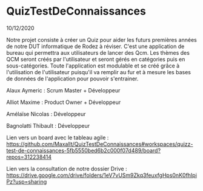 # QuizTestDeConnaissances


10/12/2020


Notre projet consiste à créer un Quiz pour aider les futurs premières années de notre DUT informatique de Rodez à réviser. C'est une application de bureau qui permettra aux utilisateurs de lancer des Qcm. Les thèmes des QCM seront créés par l'utilisateur et seront gérés en catégories puis en sous-catégories. Toute l'application est modulable et se créé grâce à l'utilisation de l'utilisateur puisqu'il va remplir au fur et à mesure les bases de données de l'application pour pouvoir s'entrainer.


Alaux Aymeric : Scrum Master + Développeur

Alliot Maxime : Product Owner + Développeur

Amélaïse Nicolas : Développeur

Bagnolatti Thibault : Développeur


Lien vers un board avec le tableau agile : https://github.com/Maxallt/QuizTestDeConnaissances#workspaces/quizz-test-de-connaissances-5fb5550bed6b2c000f07d489/board?repos=312238414


Lien vers la consultation de notre dossier Drive : https://drive.google.com/drive/folders/1eV7vUSm9Zkq3feuxfgHps0nK0fhIpiPz?usp=sharing

